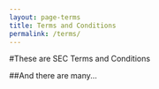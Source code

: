 ```yaml
---
layout: page-terms
title: Terms and Conditions
permalink: /terms/
---
```



#These are SEC Terms and Conditions

##And there are many...
